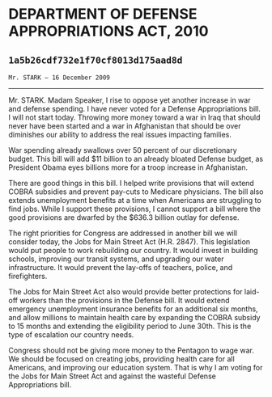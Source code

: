 # DEPARTMENT OF DEFENSE APPROPRIATIONS ACT, 2010
## `1a5b26cdf732e1f70cf8013d175aad8d`
`Mr. STARK — 16 December 2009`

---


Mr. STARK. Madam Speaker, I rise to oppose yet another increase in 
war and defense spending. I have never voted for a Defense 
Appropriations bill. I will not start today. Throwing more money toward 
a war in Iraq that should never have been started and a war in 
Afghanistan that should be over diminishes our ability to address the 
real issues impacting families.

War spending already swallows over 50 percent of our discretionary 
budget. This bill will add $11 billion to an already bloated Defense 
budget, as President Obama eyes billions more for a troop increase in 
Afghanistan.

There are good things in this bill. I helped write provisions that 
will extend COBRA subsidies and prevent pay-cuts to Medicare 
physicians. The bill also extends unemployment benefits at a time when 
Americans are struggling to find jobs. While I support these 
provisions, I cannot support a bill where the good provisions are 
dwarfed by the $636.3 billion outlay for defense.

The right priorities for Congress are addressed in another bill we 
will consider today, the Jobs for Main Street Act (H.R. 2847). This 
legislation would put people to work rebuilding our country. It would 
invest in building schools, improving our transit systems, and 
upgrading our water infrastructure. It would prevent the lay-offs of 
teachers, police, and firefighters.

The Jobs for Main Street Act also would provide better protections 
for laid-off workers than the provisions in the Defense bill. It would 
extend emergency unemployment insurance benefits for an additional six 
months, and allow millions to maintain health care by expanding the 
COBRA subsidy to 15 months and extending the eligibility period to June 
30th. This is the type of escalation our country needs.

Congress should not be giving more money to the Pentagon to wage war. 
We should be focused on creating jobs, providing health care for all 
Americans, and improving our education system. That is why I am voting 
for the Jobs for Main Street Act and against the wasteful Defense 
Appropriations bill.